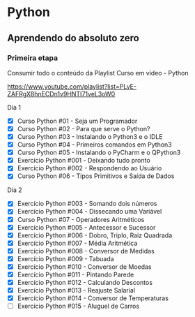 # Python
## Aprendendo do absoluto zero
### Primeira etapa
Consumir todo o conteúdo da Playlist Curso em vídeo - Python

https://www.youtube.com/playlist?list=PLvE-ZAFRgX8hnECDn1v9HNTI71veL3oW0

Dia 1
- [x]  Curso Python #01 - Seja um Programador
- [x]  Curso Python #02 - Para que serve o Python?
- [x]  Curso Python #03 - Instalando o Python3 e o IDLE
- [x]  Curso Python #04 - Primeiros comandos em Python3
- [x] Curso Python #05 - Instalando o PyCharm e o QPython3
- [x] Exercício Python #001 - Deixando tudo pronto
- [x] Exercício Python #002 - Respondendo ao Usuário
- [x] Curso Python #06 - Tipos Primitivos e Saída de Dados

Dia 2
- [x] Exercício Python #003 - Somando dois números
- [x] Exercício Python #004 - Dissecando uma Variável
- [x] Curso Python #07 - Operadores Aritméticos
- [x] Exercício Python #005 - Antecessor e Sucessor
- [x] Exercício Python #006 - Dobro, Triplo, Raiz Quadrada
- [x] Exercício Python #007 - Média Aritmética
- [x] Exercício Python #008 - Conversor de Medidas
- [x] Exercício Python #009 - Tabuada
- [x] Exercício Python #010 - Conversor de Moedas
- [x] Exercício Python #011 - Pintando Parede
- [x] Exercício Python #012 - Calculando Descontos
- [x] Exercício Python #013 - Reajuste Salarial
- [x] Exercício Python #014 - Conversor de Temperaturas
- [ ] Exercício Python #015 - Aluguel de Carros